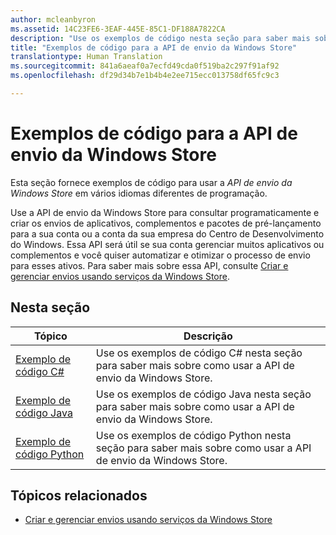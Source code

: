 ```yaml
---
author: mcleanbyron
ms.assetid: 14C23FE6-3EAF-445E-85C1-DF188A7822CA
description: "Use os exemplos de código nesta seção para saber mais sobre como usar a API de envio da Windows Store."
title: "Exemplos de código para a API de envio da Windows Store"
translationtype: Human Translation
ms.sourcegitcommit: 841a6aeaf0a7ecfd49cda0f519ba2c297f91af92
ms.openlocfilehash: df29d34b7e1b4b4e2ee715ecc013758df65fc9c3

---
```


# Exemplos de código para a API de envio da Windows Store

Esta seção fornece exemplos de código para usar a *API de envio da Windows Store* em vários idiomas diferentes de programação. 

Use a API de envio da Windows Store para consultar programaticamente e criar os envios de aplicativos, complementos e pacotes de pré-lançamento para a sua conta ou a conta da sua empresa do Centro de Desenvolvimento do Windows. Essa API será útil se sua conta gerenciar muitos aplicativos ou complementos e você quiser automatizar e otimizar o processo de envio para esses ativos. Para saber mais sobre essa API, consulte [Criar e gerenciar envios usando serviços da Windows Store](create-and-manage-submissions-using-windows-store-services.md).

## Nesta seção

| Tópico                                                                                                       | Descrição                 |
|-------------------------------------------------------------------------------------------------------------|-----------------------------|
| [Exemplo de código C#](csharp-code-examples-for-the-windows-store-submission-api.md) | Use os exemplos de código C# nesta seção para saber mais sobre como usar a API de envio da Windows Store. |
| [Exemplo de código Java](java-code-examples-for-the-windows-store-submission-api.md) | Use os exemplos de código Java nesta seção para saber mais sobre como usar a API de envio da Windows Store. |
| [Exemplo de código Python](python-code-examples-for-the-windows-store-submission-api.md)  | Use os exemplos de código Python nesta seção para saber mais sobre como usar a API de envio da Windows Store.  |

## Tópicos relacionados

* [Criar e gerenciar envios usando serviços da Windows Store](create-and-manage-submissions-using-windows-store-services.md)



<!--HONumber=Aug16_HO5-->


